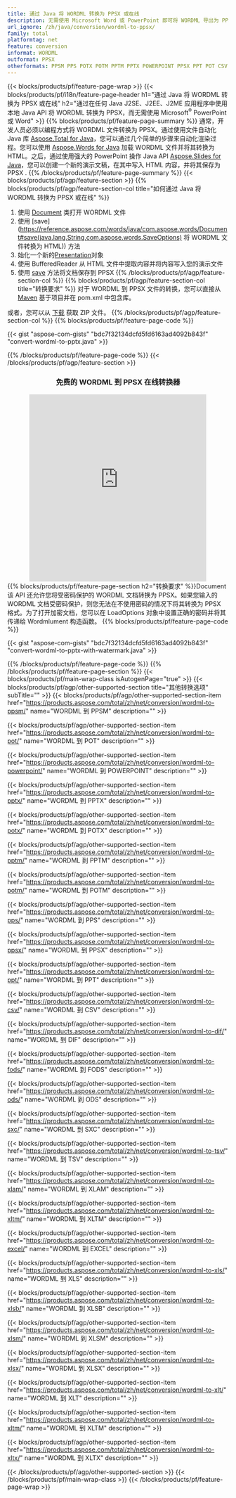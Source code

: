 ```yaml
---
title: 通过 Java 将 WORDML 转换为 PPSX 或在线
description: 无需使用 Microsoft Word 或 PowerPoint 即可将 WORDML 导出为 PPSX 的 Java API 或在线。在集成代码之前快速测试免费的 POT 到 CSV 在线转换器。 或使用免费的在线转换器
url_ignore: /zh/java/conversion/wordml-to-ppsx/
family: total
platformtag: net
feature: conversion
informat: WORDML
outformat: PPSX
otherformats: PPSM PPS POTX POTM PPTM PPTX POWERPOINT PPSX PPT POT CSV DIF FODS ODS SXC TSV XLAM XLTM EXCEL XLS XLSB XLSM XLSX XLT XLTM XLTX
---
```

{{< blocks/products/pf/feature-page-wrap >}}
{{< blocks/products/pf/i18n/feature-page-header h1="通过 Java 将 WORDML 转换为 PPSX 或在线" h2="通过在任何 Java J2SE、J2EE、J2ME 应用程序中使用本地 Java API 将 WORDML 转换为 PPSX，而无需使用 Microsoft<sup>&reg;</sup> PowerPoint 或 Word" >}}
{{% blocks/products/pf/feature-page-summary %}}
通常，开发人员必须以编程方式将 WORDML 文件转换为 PPSX。通过使用文件自动化 Java 库 [Aspose.Total for Java](https://products.aspose.com/total/java/)，您可以通过几个简单的步骤来自动化渲染过程。您可以使用 [Aspose.Words for Java](https://products.aspose.com/words/java/) 加载 WORDML 文件并将其转换为 HTML。之后，通过使用强大的 PowerPoint 操作 Java API [Aspose.Slides for Java](https://products.aspose.com/slides/java/)，您可以创建一个新的演示文稿，在其中写入 HTML 内容，并将其保存为 PPSX .
{{% /blocks/products/pf/feature-page-summary  %}}
{{< blocks/products/pf/agp/feature-section >}}
{{% blocks/products/pf/agp/feature-section-col title="如何通过 Java 将 WORDML 转换为 PPSX 或在线" %}}
1. 使用 [Document](https://reference.aspose.com/words/java/com.aspose.words/Document) 类打开 WORDML 文件
2. 使用 [save](https://reference.aspose.com/words/java/com.aspose.words/Document#save(java.lang.String,com.aspose.words.SaveOptions) 将 WORDML 文件转换为 HTML)) 方法
3. 始化一个新的[Presentation](https://reference.aspose.com/slides/java/com.aspose.slides/Presentation)对象
5. 使用 BufferedReader 从 HTML 文件中提取内容并将内容写入您的演示文件
6. 使用 [save](https://reference.aspose.com/slides/java/com.aspose.slides/Presentation#save-java.io.OutputStream-int-) 方法将文档保存到 PPSX
{{% /blocks/products/pf/agp/feature-section-col %}}
{{% blocks/products/pf/agp/feature-section-col title="转换要求" %}}
对于 WORDML 到 PPSX 文件的转换，您可以直接从 [Maven](https://releases.aspose.com/total/java/) 基于项目并在 pom.xml 中包含库。

或者，您可以从 [下载](https://releases.aspose.com/total/java) 获取 ZIP 文件。
{{% /blocks/products/pf/agp/feature-section-col %}}
{{% blocks/products/pf/feature-page-code %}}

{{< gist "aspose-com-gists" "bdc7f32134dcfd5fd6163ad4092b843f" "convert-wordml-to-pptx.java" >}}


{{% /blocks/products/pf/feature-page-code %}}
{{< /blocks/products/pf/agp/feature-section >}}

<div class="container-fluid agp-content bg-white aboutfile box-1 vh100 section nopbtm">
<div class=container>
<div class=row>
<div class="demobox tc col-md-12 padding-0" align="center">

<h3>免费的 WORDML 到 PPSX 在线转换器</h3>

<iframe style="border: none; height: 426px;" scrolling="no" src="https://total-conversion-app-65z5r2lp.qa.k8s.dynabic.com/?to=ppsx&from=wordml" id="child-iframe" width="80%"></iframe>

</div></div>
</div></div>
{{% blocks/products/pf/feature-page-section  h2="转换要求" %}}Document
该 API 还允许您将受密码保护的 WORDML 文档转换为 PPSX。如果您输入的 WORDML 文档受密码保护，则您无法在不使用密码的情况下将其转换为 PPSX 格式。为了打开加密文档，您可以在 LoadOptions 对象中设置正确的密码并将其传递给 Wordmlument 构造函数。  
{{% blocks/products/pf/feature-page-code %}}

{{< gist "aspose-com-gists" "bdc7f32134dcfd5fd6163ad4092b843f" "convert-wordml-to-pptx-with-watermark.java" >}}

{{% /blocks/products/pf/feature-page-code  %}}
{{% /blocks/products/pf/feature-page-section %}}
{{< blocks/products/pf/main-wrap-class isAutogenPage="true" >}}
{{< blocks/products/pf/agp/other-supported-section title="其他转换选项" subTitle="" >}}
{{< blocks/products/pf/agp/other-supported-section-item href="https://products.aspose.com/total/zh/net/conversion/wordml-to-ppsm/" name="WORDML 到 PPSM" description="" >}}

{{< blocks/products/pf/agp/other-supported-section-item href="https://products.aspose.com/total/zh/net/conversion/wordml-to-pot/" name="WORDML 到 POT" description="" >}}

{{< blocks/products/pf/agp/other-supported-section-item href="https://products.aspose.com/total/zh/net/conversion/wordml-to-powerpoint/" name="WORDML 到 POWERPOINT" description="" >}}

{{< blocks/products/pf/agp/other-supported-section-item href="https://products.aspose.com/total/zh/net/conversion/wordml-to-pptx/" name="WORDML 到 PPTX" description="" >}}

{{< blocks/products/pf/agp/other-supported-section-item href="https://products.aspose.com/total/zh/net/conversion/wordml-to-potx/" name="WORDML 到 POTX" description="" >}}

{{< blocks/products/pf/agp/other-supported-section-item href="https://products.aspose.com/total/zh/net/conversion/wordml-to-pptm/" name="WORDML 到 PPTM" description="" >}}

{{< blocks/products/pf/agp/other-supported-section-item href="https://products.aspose.com/total/zh/net/conversion/wordml-to-potm/" name="WORDML 到 POTM" description="" >}}

{{< blocks/products/pf/agp/other-supported-section-item href="https://products.aspose.com/total/zh/net/conversion/wordml-to-pps/" name="WORDML 到 PPS" description="" >}}

{{< blocks/products/pf/agp/other-supported-section-item href="https://products.aspose.com/total/zh/net/conversion/wordml-to-ppsx/" name="WORDML 到 PPSX" description="" >}}

{{< blocks/products/pf/agp/other-supported-section-item href="https://products.aspose.com/total/zh/net/conversion/wordml-to-ppt/" name="WORDML 到 PPT" description="" >}}

{{< blocks/products/pf/agp/other-supported-section-item href="https://products.aspose.com/total/zh/net/conversion/wordml-to-csv/" name="WORDML 到 CSV" description="" >}}

{{< blocks/products/pf/agp/other-supported-section-item href="https://products.aspose.com/total/zh/net/conversion/wordml-to-dif/" name="WORDML 到 DIF" description="" >}}

{{< blocks/products/pf/agp/other-supported-section-item href="https://products.aspose.com/total/zh/net/conversion/wordml-to-fods/" name="WORDML 到 FODS" description="" >}}

{{< blocks/products/pf/agp/other-supported-section-item href="https://products.aspose.com/total/zh/net/conversion/wordml-to-ods/" name="WORDML 到 ODS" description="" >}}

{{< blocks/products/pf/agp/other-supported-section-item href="https://products.aspose.com/total/zh/net/conversion/wordml-to-sxc/" name="WORDML 到 SXC" description="" >}}

{{< blocks/products/pf/agp/other-supported-section-item href="https://products.aspose.com/total/zh/net/conversion/wordml-to-tsv/" name="WORDML 到 TSV" description="" >}}

{{< blocks/products/pf/agp/other-supported-section-item href="https://products.aspose.com/total/zh/net/conversion/wordml-to-xlam/" name="WORDML 到 XLAM" description="" >}}

{{< blocks/products/pf/agp/other-supported-section-item href="https://products.aspose.com/total/zh/net/conversion/wordml-to-xltm/" name="WORDML 到 XLTM" description="" >}}

{{< blocks/products/pf/agp/other-supported-section-item href="https://products.aspose.com/total/zh/net/conversion/wordml-to-excel/" name="WORDML 到 EXCEL" description="" >}}

{{< blocks/products/pf/agp/other-supported-section-item href="https://products.aspose.com/total/zh/net/conversion/wordml-to-xls/" name="WORDML 到 XLS" description="" >}}

{{< blocks/products/pf/agp/other-supported-section-item href="https://products.aspose.com/total/zh/net/conversion/wordml-to-xlsb/" name="WORDML 到 XLSB" description="" >}}

{{< blocks/products/pf/agp/other-supported-section-item href="https://products.aspose.com/total/zh/net/conversion/wordml-to-xlsm/" name="WORDML 到 XLSM" description="" >}}

{{< blocks/products/pf/agp/other-supported-section-item href="https://products.aspose.com/total/zh/net/conversion/wordml-to-xlsx/" name="WORDML 到 XLSX" description="" >}}

{{< blocks/products/pf/agp/other-supported-section-item href="https://products.aspose.com/total/zh/net/conversion/wordml-to-xlt/" name="WORDML 到 XLT" description="" >}}

{{< blocks/products/pf/agp/other-supported-section-item href="https://products.aspose.com/total/zh/net/conversion/wordml-to-xltm/" name="WORDML 到 XLTM" description="" >}}

{{< blocks/products/pf/agp/other-supported-section-item href="https://products.aspose.com/total/zh/net/conversion/wordml-to-xltx/" name="WORDML 到 XLTX" description="" >}}


{{< /blocks/products/pf/agp/other-supported-section >}}
{{< /blocks/products/pf/main-wrap-class >}}
{{< /blocks/products/pf/feature-page-wrap >}}